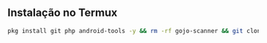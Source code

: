 ## Instalação no Termux

```bash
pkg install git php android-tools -y && rm -rf gojo-scanner && git clone https://github.com/gojowq/gojo-scanner && cd gojo-scanner && php Gojo.php
